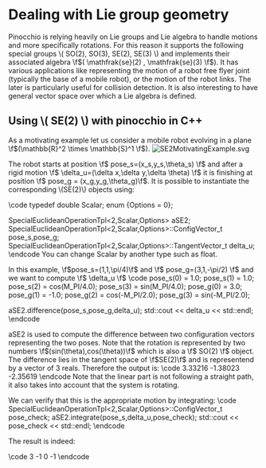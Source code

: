 
# Dealing with Lie group geometry 

Pinocchio is relying heavily on Lie groups and Lie algebra to handle motions and more specifically rotations.
For this reason it supports the following special groups \\( SO(2), SO(3), SE(2), SE(3) \\) and implements their associated algebra 
\f$( \mathfrak{se}(2) , \mathfrak{se}(3) \f$).
It has various applications like representing the motion of a robot free flyer joint (typically the base of a mobile robot),
or the motion of the robot links. The later is particularly useful for collision detection.
It is also interesting to have general vector space over which a Lie algebra is defined. 

## Using \\( SE(2) \\) with pinocchio in C++

As a motivating example let us consider a mobile robot evolving in a plane \f$(\mathbb{R}^2 \times \mathbb{S}^1 \f$).
![SE2MotivatingExample.svg](SE2MotivatingExample.svg)

The robot starts at position \f$ pose_s=(x_s,y_s,\theta_s) \f$ and after a rigid motion
\f$ \delta_u=(\delta x,\delta y,\delta \theta) \f$ 
it is finishing 
at position \f$ pose_g = (x_g,y_g,\theta_g)\f$.
It is possible to instantiate the corresponding \\(SE(2)\\) objects using:

\code
  typedef double Scalar;
  enum {Options = 0};
  
  SpecialEuclideanOperationTpl<2,Scalar,Options> aSE2;
  SpecialEuclideanOperationTpl<2,Scalar,Options>::ConfigVector_t pose_s,pose_g;
  SpecialEuclideanOperationTpl<2,Scalar,Options>::TangentVector_t delta_u;
\endcode
You can change Scalar by another type such as float.


In this example, \f$pose_s=(1,1,\pi/4)\f$ and \f$ pose_g=(3,1,-\pi/2) \f$ and we want to compute 
\f$ \delta_u \f$
\code
  pose_s(0) = 1.0; pose_s(1) = 1.0;
  pose_s(2) = cos(M_PI/4.0); pose_s(3) = sin(M_PI/4.0);
  pose_g(0) = 3.0; pose_g(1) = -1.0;
  pose_g(2) = cos(-M_PI/2.0); pose_g(3) = sin(-M_PI/2.0);

  aSE2.difference(pose_s,pose_g,delta_u);
  std::cout << delta_u << std::endl;
\endcode

aSE2 is used to compute the difference between two configuration vectors representing the two poses. Note that the rotation is represented by two numbers \f$(sin(\theta),cos(\theta))\f$ which is also a \f$ SO(2) \f$ object.
The difference lies in the tangent space of \f$SE(2)\f$ and is representend by a vector of 3 reals.
Therefore the output is:
\code
 3.33216
-1.38023
-2.35619
\endcode
Note that the linear part is not following a straight path, it also takes into account
that the system is rotating.

We can verify that this is the appropriate motion by integrating:
\code
  SpecialEuclideanOperationTpl<2,Scalar,Options>::ConfigVector_t pose_check;
  aSE2.integrate(pose_s,delta_u,pose_check);
  std::cout << pose_check << std::endl;
\endcode

The result is indeed:

\code
3
-1
 0
-1
\endcode



